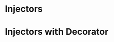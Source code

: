 <script type="text/javascript" src="../scripts/docHelpers.js"></script>
# Injectors

<div class="example" id="injector">
</div>
<script type="text/javascript">
window.addEventListener('DOMContentLoaded', (event) => {
    CreateSample("injector");
});
</script>

# Injectors with Decorator

<div class="example" id="injectorDecorator">
</div>
<script type="text/javascript">
window.addEventListener('DOMContentLoaded', (event) => {
    CreateSample("injectorDecorator");
})
</script>
